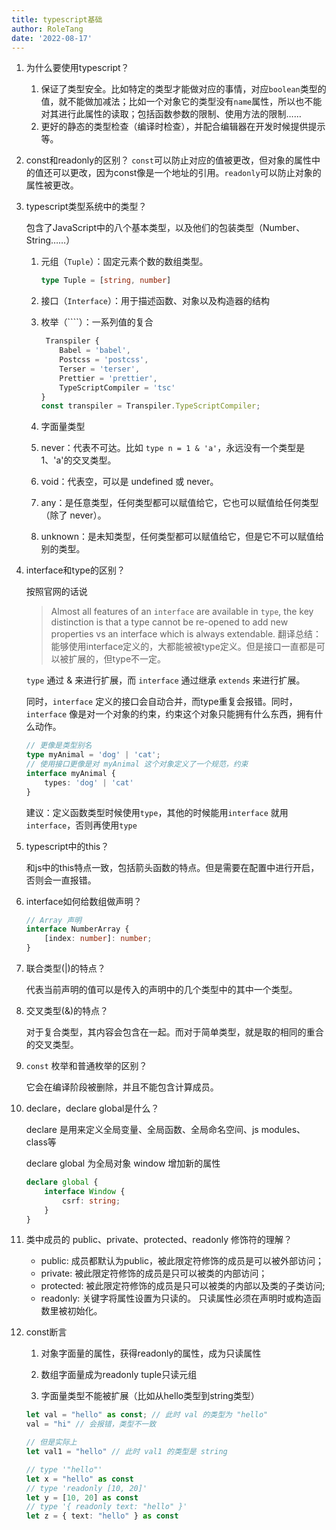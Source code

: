 ```yaml
---
title: typescript基础
author: RoleTang
date: '2022-08-17'
---
```



1. 为什么要使用typescript？

    1. 保证了类型安全。比如特定的类型才能做对应的事情，对应``boolean``类型的值，就不能做加减法；比如一个对象它的类型没有``name``属性，所以也不能对其进行此属性的读取；包括函数参数的限制、使用方法的限制……
    2. 更好的静态的类型检查（编译时检查），并配合编辑器在开发时候提供提示等。

2. const和readonly的区别？
    `const`可以防止对应的值被更改，但对象的属性中的值还可以更改，因为const像是一个地址的引用。`readonly`可以防止对象的属性被更改。

3. typescript类型系统中的类型？

    包含了JavaScript中的八个基本类型，以及他们的包装类型（Number、String……）

    1. 元组（``Tuple``）：固定元素个数的数组类型。
        ```typescript
        type Tuple = [string, number]
        ```

    2. 接口（``Interface``）：用于描述函数、对象以及构造器的结构
    
    3. 枚举（````）：一系列值的复合
        ```typescript
         Transpiler {
            Babel = 'babel',
            Postcss = 'postcss',
            Terser = 'terser',
            Prettier = 'prettier',
            TypeScriptCompiler = 'tsc'
        }
        const transpiler = Transpiler.TypeScriptCompiler;
        ```

    4. 字面量类型

    5. never：代表不可达。比如 ``type n = 1 & 'a'``，永远没有一个类型是1、'a'的交叉类型。

    6. void：代表空，可以是 undefined 或 never。

    7. any：是任意类型，任何类型都可以赋值给它，它也可以赋值给任何类型（除了 never）。

    8. unknown：是未知类型，任何类型都可以赋值给它，但是它不可以赋值给别的类型。

4. interface和type的区别？

    按照官网的话说

   > Almost all features of an `interface` are available in `type`, the key distinction is that a type cannot be re-opened to add new properties vs an interface which is always extendable. 
   翻译总结：能够使用interface定义的，大都能被被type定义。但是接口一直都是可以被扩展的，但type不一定。

   `type` 通过 & 来进行扩展，而 `interface` 通过继承  `extends`  来进行扩展。

   同时，`interface` 定义的接口会自动合并，而type重复会报错。同时，`interface` 像是对一个对象的约束，约束这个对象只能拥有什么东西，拥有什么动作。

   ```typescript
   // 更像是类型别名
   type myAnimal = 'dog' | 'cat';
   // 使用接口更像是对 myAnimal 这个对象定义了一个规范，约束
   interface myAnimal {
       types: 'dog' | 'cat'
   }
   ```

   建议：定义函数类型时候使用`type`，其他的时候能用`interface` 就用 `interface`，否则再使用`type` 


5. typescript中的this？

    和js中的this特点一致，包括箭头函数的特点。但是需要在配置中进行开启，否则会一直报错。

6. interface如何给数组做声明？
    ```typescript
    // Array 声明
    interface NumberArray { 
        [index: number]: number; 
    } 
    ```

7. 联合类型(|)的特点？

    代表当前声明的值可以是传入的声明中的几个类型中的其中一个类型。
    
8. 交叉类型(&)的特点？
    
    对于复合类型，其内容会包含在一起。而对于简单类型，就是取的相同的重合的交叉类型。

9. `const` 枚举和普通枚举的区别？

    它会在编译阶段被删除，并且不能包含计算成员。

10. declare，declare global是什么？

    declare 是用来定义全局变量、全局函数、全局命名空间、js modules、class等

    declare global 为全局对象 window 增加新的属性

    ```typescript
    declare global { 
        interface Window { 
            csrf: string; 
        }
    }
    ```

11. 类中成员的 public、private、protected、readonly 修饰符的理解？

    - public: 成员都默认为public，被此限定符修饰的成员是可以被外部访问；
    - private: 被此限定符修饰的成员是只可以被类的内部访问；
    - protected: 被此限定符修饰的成员是只可以被类的内部以及类的子类访问;
    - readonly: 关键字将属性设置为只读的。 只读属性必须在声明时或构造函数里被初始化。

12. const断言

    1. 对象字面量的属性，获得readonly的属性，成为只读属性

    2. 数组字面量成为readonly tuple只读元组

    3. 字面量类型不能被扩展（比如从hello类型到string类型）

    ```typescript
    let val = "hello" as const; // 此时 val 的类型为 "hello"
    val = "hi" // 会报错，类型不一致
    
    // 但是实际上
    let val1 = "hello" // 此时 val1 的类型是 string

    // type '"hello"'
    let x = "hello" as const
    // type 'readonly [10, 20]'
    let y = [10, 20] as const
    // type '{ readonly text: "hello" }'
    let z = { text: "hello" } as const
    ```
